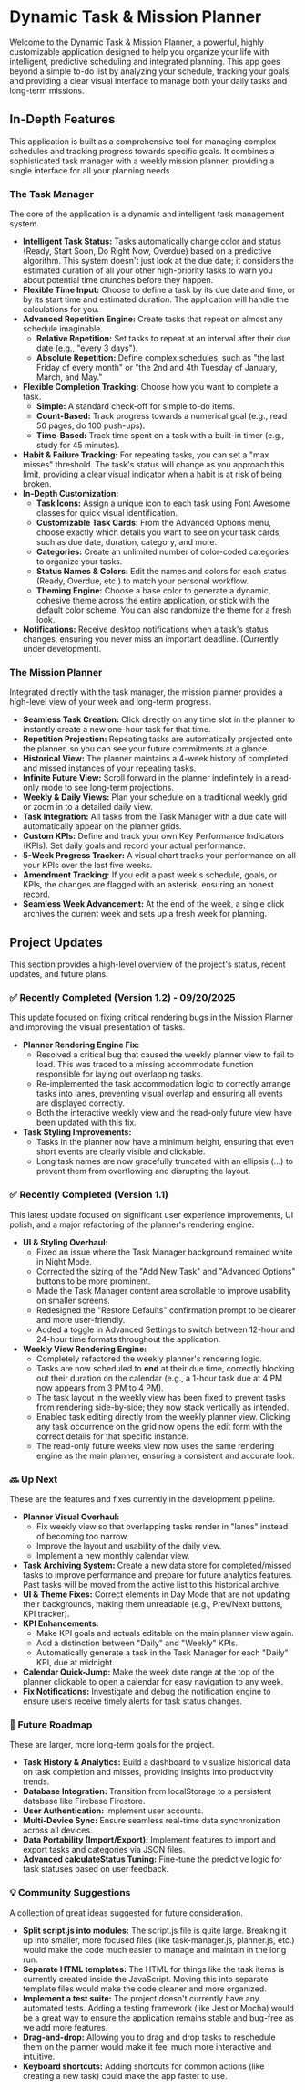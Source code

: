 # **Dynamic Task & Mission Planner**

Welcome to the Dynamic Task & Mission Planner, a powerful, highly customizable application designed to help you organize your life with intelligent, predictive scheduling and integrated planning. This app goes beyond a simple to-do list by analyzing your schedule, tracking your goals, and providing a clear visual interface to manage both your daily tasks and long-term missions.

## **In-Depth Features**

This application is built as a comprehensive tool for managing complex schedules and tracking progress towards specific goals. It combines a sophisticated task manager with a weekly mission planner, providing a single interface for all your planning needs.

### **The Task Manager**

The core of the application is a dynamic and intelligent task management system.

* **Intelligent Task Status:** Tasks automatically change color and status (Ready, Start Soon, Do Right Now, Overdue) based on a predictive algorithm. This system doesn't just look at the due date; it considers the estimated duration of all your other high-priority tasks to warn you about potential time crunches before they happen.  
* **Flexible Time Input:** Choose to define a task by its due date and time, or by its start time and estimated duration. The application will handle the calculations for you.  
* **Advanced Repetition Engine:** Create tasks that repeat on almost any schedule imaginable.  
  * **Relative Repetition:** Set tasks to repeat at an interval after their due date (e.g., "every 3 days").  
  * **Absolute Repetition:** Define complex schedules, such as "the last Friday of every month" or "the 2nd and 4th Tuesday of January, March, and May."  
* **Flexible Completion Tracking:** Choose how you want to complete a task.  
  * **Simple:** A standard check-off for simple to-do items.  
  * **Count-Based:** Track progress towards a numerical goal (e.g., read 50 pages, do 100 push-ups).  
  * **Time-Based:** Track time spent on a task with a built-in timer (e.g., study for 45 minutes).  
* **Habit & Failure Tracking:** For repeating tasks, you can set a "max misses" threshold. The task's status will change as you approach this limit, providing a clear visual indicator when a habit is at risk of being broken.  
* **In-Depth Customization:**  
  * **Task Icons:** Assign a unique icon to each task using Font Awesome classes for quick visual identification.  
  * **Customizable Task Cards:** From the Advanced Options menu, choose exactly which details you want to see on your task cards, such as due date, duration, category, and more.  
  * **Categories:** Create an unlimited number of color-coded categories to organize your tasks.  
  * **Status Names & Colors:** Edit the names and colors for each status (Ready, Overdue, etc.) to match your personal workflow.  
  * **Theming Engine:** Choose a base color to generate a dynamic, cohesive theme across the entire application, or stick with the default color scheme. You can also randomize the theme for a fresh look.  
* **Notifications:** Receive desktop notifications when a task's status changes, ensuring you never miss an important deadline. (Currently under development).

### **The Mission Planner**

Integrated directly with the task manager, the mission planner provides a high-level view of your week and long-term progress.

* **Seamless Task Creation:** Click directly on any time slot in the planner to instantly create a new one-hour task for that time.  
* **Repetition Projection:** Repeating tasks are automatically projected onto the planner, so you can see your future commitments at a glance.  
* **Historical View:** The planner maintains a 4-week history of completed and missed instances of your repeating tasks.  
* **Infinite Future View:** Scroll forward in the planner indefinitely in a read-only mode to see long-term projections.  
* **Weekly & Daily Views:** Plan your schedule on a traditional weekly grid or zoom in to a detailed daily view.  
* **Task Integration:** All tasks from the Task Manager with a due date will automatically appear on the planner grids.  
* **Custom KPIs:** Define and track your own Key Performance Indicators (KPIs). Set daily goals and record your actual performance.  
* **5-Week Progress Tracker:** A visual chart tracks your performance on all your KPIs over the last five weeks.  
* **Amendment Tracking:** If you edit a past week's schedule, goals, or KPIs, the changes are flagged with an asterisk, ensuring an honest record.  
* **Seamless Week Advancement:** At the end of the week, a single click archives the current week and sets up a fresh week for planning.

## **Project Updates**

This section provides a high-level overview of the project's status, recent updates, and future plans.

### **✅ Recently Completed (Version 1.2) \- 09/20/2025**

This update focused on fixing critical rendering bugs in the Mission Planner and improving the visual presentation of tasks.

* **Planner Rendering Engine Fix:**  
  * Resolved a critical bug that caused the weekly planner view to fail to load. This was traced to a missing accommodate function responsible for laying out overlapping tasks.  
  * Re-implemented the task accommodation logic to correctly arrange tasks into lanes, preventing visual overlap and ensuring all events are displayed correctly.  
  * Both the interactive weekly view and the read-only future view have been updated with this fix.  
* **Task Styling Improvements:**  
  * Tasks in the planner now have a minimum height, ensuring that even short events are clearly visible and clickable.  
  * Long task names are now gracefully truncated with an ellipsis (...) to prevent them from overflowing and disrupting the layout.

### **✅ Recently Completed (Version 1.1)**

This latest update focused on significant user experience improvements, UI polish, and a major refactoring of the planner's rendering engine.

* **UI & Styling Overhaul:**  
  * Fixed an issue where the Task Manager background remained white in Night Mode.  
  * Corrected the sizing of the "Add New Task" and "Advanced Options" buttons to be more prominent.  
  * Made the Task Manager content area scrollable to improve usability on smaller screens.  
  * Redesigned the "Restore Defaults" confirmation prompt to be clearer and more user-friendly.  
  * Added a toggle in Advanced Settings to switch between 12-hour and 24-hour time formats throughout the application.  
* **Weekly View Rendering Engine:**  
  * Completely refactored the weekly planner's rendering logic.  
  * Tasks are now scheduled to **end** at their due time, correctly blocking out their duration on the calendar (e.g., a 1-hour task due at 4 PM now appears from 3 PM to 4 PM).  
  * The task layout in the weekly view has been fixed to prevent tasks from rendering side-by-side; they now stack vertically as intended.  
  * Enabled task editing directly from the weekly planner view. Clicking any task occurrence on the grid now opens the edit form with the correct details for that specific instance.  
  * The read-only future weeks view now uses the same rendering engine as the main planner, ensuring a consistent and accurate look.

### **🔜 Up Next**

These are the features and fixes currently in the development pipeline.

* **Planner Visual Overhaul:**  
  * Fix weekly view so that overlapping tasks render in "lanes" instead of becoming too narrow.  
  * Improve the layout and usability of the daily view.  
  * Implement a new monthly calendar view.  
* **Task Archiving System:** Create a new data store for completed/missed tasks to improve performance and prepare for future analytics features. Past tasks will be moved from the active list to this historical archive.  
* **UI & Theme Fixes:** Correct elements in Day Mode that are not updating their backgrounds, making them unreadable (e.g., Prev/Next buttons, KPI tracker).  
* **KPI Enhancements:**  
  * Make KPI goals and actuals editable on the main planner view again.  
  * Add a distinction between "Daily" and "Weekly" KPIs.  
  * Automatically generate a task in the Task Manager for each "Daily" KPI, due at midnight.  
* **Calendar Quick-Jump:** Make the week date range at the top of the planner clickable to open a calendar for easy navigation to any week.  
* **Fix Notifications:** Investigate and debug the notification engine to ensure users receive timely alerts for task status changes.

### **🚀 Future Roadmap**

These are larger, more long-term goals for the project.

* **Task History & Analytics:** Build a dashboard to visualize historical data on task completion and misses, providing insights into productivity trends.  
* **Database Integration:** Transition from localStorage to a persistent database like Firebase Firestore.  
* **User Authentication:** Implement user accounts.  
* **Multi-Device Sync:** Ensure seamless real-time data synchronization across all devices.  
* **Data Portability (Import/Export):** Implement features to import and export tasks and categories via JSON files.  
* **Advanced calculateStatus Tuning:** Fine-tune the predictive logic for task statuses based on user feedback.

### **💡 Community Suggestions**

A collection of great ideas suggested for future consideration.

* **Split script.js into modules:** The script.js file is quite large. Breaking it up into smaller, more focused files (like task-manager.js, planner.js, etc.) would make the code much easier to manage and maintain in the long run.  
* **Separate HTML templates:** The HTML for things like the task items is currently created inside the JavaScript. Moving this into separate template files would make the code cleaner and more organized.  
* **Implement a test suite:** The project doesn't currently have any automated tests. Adding a testing framework (like Jest or Mocha) would be a great way to ensure the application remains stable and bug-free as we add more features.  
* **Drag-and-drop:** Allowing you to drag and drop tasks to reschedule them on the planner would make it feel much more interactive and intuitive.  
* **Keyboard shortcuts:** Adding shortcuts for common actions (like creating a new task) could make the app faster to use.
